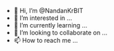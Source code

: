 - 👋 Hi, I’m @NandanKrBIT
- 👀 I’m interested in ...
- 🌱 I’m currently learning ...
- 💞️ I’m looking to collaborate on ...
- 📫 How to reach me ...

<!---
NandanKrBIT/NandanKrBIT is a ✨ special ✨ repository because its `README.md` (this file) appears on your GitHub profile.
You can click the Preview link to take a look at your changes.
--->
